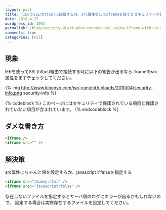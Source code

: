 ```yaml
---
layout: post
title: 'IE6でSSL(https)に接続する時、src属性なしのiframeを使うとセキュリティの警告が出る'
date: 2010-4-27
wordpress_id: 1092
permalink: /blog/security-alert-when-connect-ssl-using-iframe-with-no-src-attribute-in-ie6
comments: true
categories: [nil]
---
```

## 現象
IE6を使ってSSL(https)経由で接続する時に以下の警告が出るなら
iframeのsrc属性をまずチェックしてください。

{% img http://www.kinopyo.com/wp-content/uploads/2010/04/security-info.png security-info %}

{% codeblock %}
このページにはセキュリティで保護されている項目と保護されていない項目が含まれています。
{% endcodeblock %}

## ダメな書き方

```html
<iframe />
<iframe src="" />

```

## 解決策
src属性にちゃんと値を設定するか、javascriptでfalseを指定する

```html
<iframe src="/dummy.html" />
<iframe srec="javascript:false" />

```

存在しないファイルを指定するとサーバ側のログにエラーが出るかもしれないので、
設定する場合は実際存在するファイルを設定してください。
